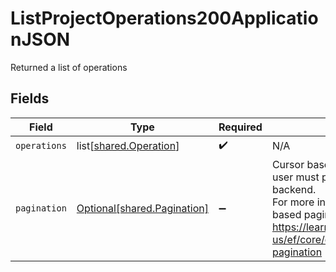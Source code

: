 # ListProjectOperations200ApplicationJSON

Returned a list of operations



## Fields

| Field                                                                                                                                                                                                                         | Type                                                                                                                                                                                                                          | Required                                                                                                                                                                                                                      | Description                                                                                                                                                                                                                   |
| ----------------------------------------------------------------------------------------------------------------------------------------------------------------------------------------------------------------------------- | ----------------------------------------------------------------------------------------------------------------------------------------------------------------------------------------------------------------------------- | ----------------------------------------------------------------------------------------------------------------------------------------------------------------------------------------------------------------------------- | ----------------------------------------------------------------------------------------------------------------------------------------------------------------------------------------------------------------------------- |
| `operations`                                                                                                                                                                                                                  | list[[shared.Operation](../../models/shared/operation.md)]                                                                                                                                                                    | :heavy_check_mark:                                                                                                                                                                                                            | N/A                                                                                                                                                                                                                           |
| `pagination`                                                                                                                                                                                                                  | [Optional[shared.Pagination]](../../models/shared/pagination.md)                                                                                                                                                              | :heavy_minus_sign:                                                                                                                                                                                                            | Cursor based pagination is used. The user must pass the cursor as is to the backend.<br/>For more information about cursor based pagination, see<br/>https://learn.microsoft.com/en-us/ef/core/querying/pagination#keyset-pagination<br/> |